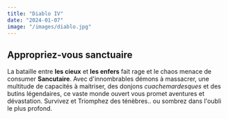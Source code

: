 ```yaml
---
title: "Diablo IV"
date: "2024-01-07"
image: "/images/diablo.jpg"
---
```


## Appropriez-vous sanctuaire
La bataille entre __les cieux__ et __les enfers__ fait rage et le chaos menace de consumer __Sancutaire__. Avec d'innombrables démons à massacrer, une multitude de capacités à maitriser, des donjons _cuachemardesques_ et des butins légendaires, ce vaste monde ouvert vous promet aventures et dévastation. Survivez et Triomphez des ténèbres.. ou sombrez dans l'oubli le plus profond.